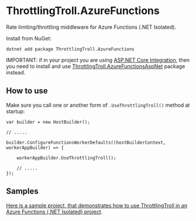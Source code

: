 # ThrottlingTroll.AzureFunctions

Rate limiting/throttling middleware for Azure Functions (.NET Isolated).

Install from NuGet:
```
dotnet add package ThrottlingTroll.AzureFunctions
```

IMPORTANT: if in your project you are using [ASP.NET Core Integration](https://learn.microsoft.com/en-us/azure/azure-functions/dotnet-isolated-process-guide#aspnet-core-integration), then you need to install and use [ThrottlingTroll.AzureFunctionsAspNet](https://github.com/ThrottlingTroll/ThrottlingTroll/tree/main/ThrottlingTroll.AzureFunctionsAspNet#throttlingtrollazurefunctionsaspnet) package instead.

## How to use

Make sure you call one or another form of `.UseThrottlingTroll()` method at startup:
```
var builder = new HostBuilder();

// .....

builder.ConfigureFunctionsWorkerDefaults((hostBuilderContext, workerAppBuilder) => {

    workerAppBuilder.UseThrottlingTroll();

    // .....
});
```

## Samples

[Here is a sample project, that demonstrates how to use ThrottlingTroll in an Azure Functions (.NET Isolated) project](https://github.com/ThrottlingTroll/ThrottlingTroll/tree/main/samples/ThrottlingTrollSampleFunction).
